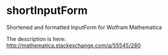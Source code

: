 # shortInputForm
Shortened and formatted InputForm for Wolfram Mathematica

The description is here: http://mathematica.stackexchange.com/a/55545/280

